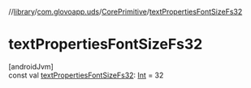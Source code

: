//[library](../../../index.md)/[com.glovoapp.uds](../index.md)/[CorePrimitive](index.md)/[textPropertiesFontSizeFs32](text-properties-font-size-fs32.md)

# textPropertiesFontSizeFs32

[androidJvm]\
const val [textPropertiesFontSizeFs32](text-properties-font-size-fs32.md): [Int](https://kotlinlang.org/api/latest/jvm/stdlib/kotlin/-int/index.html) = 32
